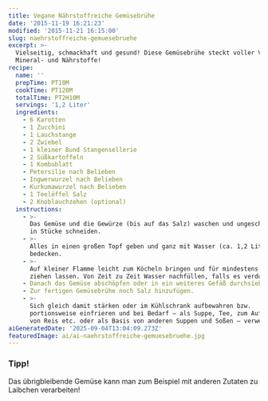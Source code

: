 ```yaml
---
title: Vegane Nährstoffreiche Gemüsebrühe
date: '2015-11-19 16:21:23'
modified: '2015-11-21 16:15:00'
slug: naehrstoffreiche-gemuesebruehe
excerpt: >-
  Vielseitig, schmackhaft und gesund! Diese Gemüsebrühe steckt voller Vitamine,
  Mineral- und Nährstoffe!
recipe:
  name: ''
  prepTime: PT10M
  cookTime: PT120M
  totalTime: PT2H10M
  servings: '1,2 Liter'
  ingredients:
    - 6 Karotten
    - 1 Zucchini
    - 1 Lauchstange
    - 2 Zwiebel
    - 1 kleiner Bund Stangensellerie
    - 2 Süßkartoffeln
    - 1 Kombublatt
    - Petersilie nach Belieben
    - Ingwerwurzel nach Belieben
    - Kurkumawurzel nach Belieben
    - 1 Teelöffel Salz
    - 2 Knoblauchzehen (optional)
  instructions:
    - >-
      Das Gemüse und die Gewürze (bis auf das Salz) waschen und ungeschält grob
      in Stücke schneiden.
    - >-
      Alles in einen großen Topf geben und ganz mit Wasser (ca. 1,2 Liter)
      bedecken.
    - >-
      Auf kleiner Flamme leicht zum Köcheln bringen und für mindestens 2 Stunden
      ziehen lassen. Von Zeit zu Zeit Wasser nachfüllen, falls es verdunstet.
    - Danach das Gemüse abschöpfen oder in ein weiteres Gefäß durchsieben.
    - Zur fertigen Gemüsebrühe noch Salz hinzufügen.
    - >-
      Sich gleich damit stärken oder im Kühlschrank aufbewahren bzw.
      portionsweise einfrieren und bei Bedarf – als Suppe, Tee, zum Aufgießen
      von Reis etc. oder als Basis von anderen Suppen und Soßen – verwenden!
aiGeneratedDate: '2025-09-04T13:04:09.273Z'
featuredImage: ai/ai-naehrstoffreiche-gemuesebruehe.jpg
---
```


### Tipp!

Das übrigbleibende Gemüse kann man zum Beispiel mit anderen Zutaten zu Laibchen verarbeiten!
